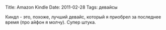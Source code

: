 Title: Amazon Kindle
Date: 2011-02-28
Tags: девайсы

<div class="text"><p>Киндл - это, похоже, лучший девайс, который я приобрел за последнее время (про айфон я молчу). Супер штука.</p></div>